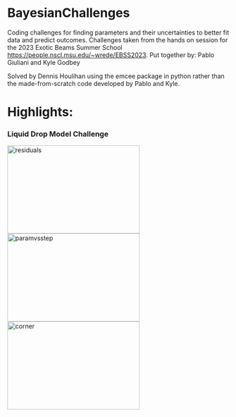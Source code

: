 # BayesianChallenges
Coding challenges for finding parameters and their uncertainties to better fit data and predict outcomes. Challenges taken from the hands on session for the 2023 Exotic Beams Summer School https://people.nscl.msu.edu/~wrede/EBSS2023.
Put together by: Pablo Giuliani and Kyle Godbey

Solved by Dennis Houlihan using the emcee package in python rather than the made-from-scratch code developed by Pablo and Kyle.

# Highlights:

### Liquid Drop Model Challenge
<img src="https://github.com/user-attachments/assets/1a191ef3-ccf2-4591-b9aa-5f11920b1119" alt="residuals" width="300" height="200"/>
<img src="https://github.com/user-attachments/assets/dcaf5a35-1330-4f39-b896-1482ae118652" alt="paramvsstep" width="300" height="200"/>
<img src="https://github.com/user-attachments/assets/92b8d9e0-6d2d-4b62-b4e4-ec0ea8a797a4" alt="corner" width="300" height="200"/>



